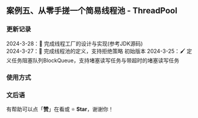 ## 案例五、从零手搓一个简易线程池 - ThreadPool

### 更新记录
2024-3-28：🔖 完成线程工厂的设计与实现(参考JDK源码)  
2024-3-27：📖 完成线程池的定义，支持拒绝策略 初始版本
2024-3-25：🖌 定义任务阻塞队列BlockQueue，支持堵塞读写任务与带超时的堵塞读写任务

### 使用方式

### 文后语

有帮助可以点「**赞**」在看或 :star: **Star**，谢谢你！
